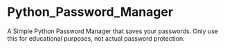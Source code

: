 # Python_Password_Manager
A Simple Python Password Manager that saves your passwords. Only use this for educational purposes, not actual password protection.
